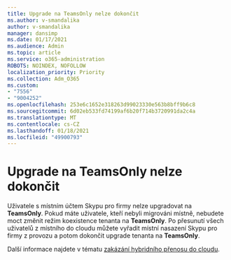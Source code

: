 ```yaml
---
title: Upgrade na TeamsOnly nelze dokončit
ms.author: v-smandalika
author: v-smandalika
manager: dansimp
ms.date: 01/17/2021
ms.audience: Admin
ms.topic: article
ms.service: o365-administration
ROBOTS: NOINDEX, NOFOLLOW
localization_priority: Priority
ms.collection: Adm_O365
ms.custom:
- "7556"
- "9004252"
ms.openlocfilehash: 253e6c1652e318263d99023330e563b8bff9b6c8
ms.sourcegitcommit: 6d02eb533fd74199af6b20f714b3720991da2c4a
ms.translationtype: MT
ms.contentlocale: cs-CZ
ms.lasthandoff: 01/18/2021
ms.locfileid: "49900793"
---
```

# <a name="cannot-complete-upgrade-to-teamsonly"></a>Upgrade na TeamsOnly nelze dokončit

Uživatele s místním účtem Skypu pro firmy nelze upgradovat na **TeamsOnly**. Pokud máte uživatele, kteří nebyli migrováni místně, nebudete moct změnit režim koexistence tenanta na **TeamsOnly**. Po přesunutí všech uživatelů z místního do cloudu můžete vyřadit místní nasazení Skypu pro firmy z provozu a potom dokončit upgrade tenanta na **TeamsOnly**. 

Další informace najdete v tématu [zakázání hybridního přenosu do cloudu](https://docs.microsoft.com/skypeforbusiness/hybrid/cloud-consolidation-disabling-hybrid). 